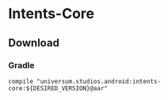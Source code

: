 Intents-Core
===============

## Download ##

### Gradle ###

    compile "universum.studios.android:intents-core:${DESIRED_VERSION}@aar"
